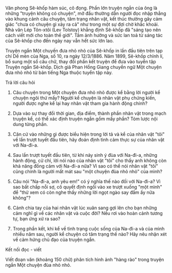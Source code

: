 Văn phong Sê-khốp hàm súc, cô đọng. Phần lớn truyện ngắn của ông là những "truyện không có chuyện", mở đầu thường dẫn người đọc nhập thẳng vào khung cảnh câu chuyện, tâm trạng nhân vật, kết thúc thường gây cảm giác "chưa có chuyện gì xảy ra cả" như trong một sự đợi chờ khắc khoải. Nhà văn Lép Tôn-xtôi (Lev Tolstoy) khẳng định Sê-khốp đã "sáng tạo nên cách viết mới cho toàn thế giới". Tầm ảnh hưởng và sức lan toả từ sáng tác của Sê-khốp cho đến ngày nay vẫn hết sức lớn lao.

Truyện ngắn Một chuyến đưa nhỏ nhỏ của Sê-khốp in lần đầu tiên trên tạp chí Dế mèn của Nga, số 10, ra ngày 12/3/1886. Năm 1899, Sê-khốp chỉnh lí, bổ sung một số câu chữ, thay đổi phần kết truyện để đưa vào tuyển tập Truyện ngắn Sê-khốp. Dịch giả Phan Hồng Giang chuyển ngữ Một chuyện đưa nhỏ nhỏ từ bản tiếng Nga thuộc tuyển tập này.

Trả lời câu hỏi

1. Câu chuyện trong Một chuyện đưa nhỏ nhỏ được kể bằng lời người kể chuyện ngôi thứ mấy? Người kể chuyện là nhân vật phụ chứng kiến, người được nghe kể lại hay nhân vật tham gia hành động chính?

2. Dựa vào sự thay đổi thời gian, địa điểm, thành phần nhân vật trong mạch truyện kể, có thể xác định truyện ngắn gồm mấy phần? Tóm lược nội dung từng phần.

3. Căn cứ vào những gì được biểu hiện trong lời tả và kể của nhân vật "tôi" về lần trượt tuyết đầu tiên, hãy đoán định tình cảm thực sự của nhân vật với Na-đi-a.

4. Sau lần trượt tuyết đầu tiên, từ khi nảy sinh ý đùa với Na-đi-a, những hành động, cử chỉ, lời nói nào của nhân vật "tôi" cho thấy anh không còn khả năng đồng cảm với Na-đi-a nữa? Vì sao có thể nói nhân vật "tôi" cũng chính là người mất mát sau "một chuyện đùa nhỏ nhỏ" của mình?

5. Câu nói "Na-đi-a, anh yêu em!" có ý nghĩa thế nào đối với Na-đi-a? Vì sao bất chấp nỗi sợ, cô quyết định ngồi vào xe trượt xuống "một mình" để "thử xem có còn nghe thấy những lời ngọt ngào say đắm ấy nữa không"?

6. Cảnh chia tay của hai nhân vật lúc xuân sang gợi lên cho bạn những cảm nghĩ gì về các nhân vật và cuộc đời? Nếu rơi vào hoàn cảnh tương tự, bạn ứng xử ra sao?

7. Trong phần kết, khi kể về tình trạng cuộc sống của Na-đi-a và của mình nhiều năm sau, người kể chuyện có tâm trạng thế nào? Hãy nêu nhận xét về cảm hứng chủ đạo của truyện ngắn.

Kết nối đọc - viết

Viết đoạn văn (khoảng 150 chữ) phân tích hình ảnh "hàng rào" trong truyện ngắn Một chuyện đùa nhỏ nhỏ.